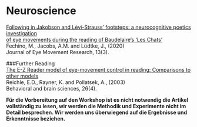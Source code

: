 # Neuroscience
[Following in Jakobson and Lévi-Strauss’ footsteps: a neurocognitive poetics investigation  
of eye movements during the reading of Baudelaire’s ‘Les Chats’](https://www.ncbi.nlm.nih.gov/pmc/articles/PMC7889052/pdf/jemr-13-03-d.pdf)  
Fechino, M., Jacobs, A.M. and Lüdtke, J., (2020)  
Journal of Eye Movement Research, 13(3).  
  


###Further Reading  
[The E-Z Reader model of eye-movement control in reading: Comparisons to other models](https://www.cambridge.org/core/journals/behavioral-and-brain-sciences/article/ez-reader-model-of-eyemovement-control-in-reading-comparisons-to-other-models/9CCC693C5CF244309325FC744BB04BA1)  
Reichle, E.D., Rayner, K. and Pollatsek, A., (2003)  
Behavioral and brain sciences, 26(4).


**Für die Vorbereitung auf den Workshop ist es nicht notwendig die Artikel vollständig zu lesen, wir werden die Methodik und Experimente nicht im Detail besprechen. Wir werden uns überwiegend auf die Ergebnisse und Erkenntnisse beziehen.**


